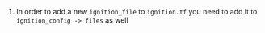 1. In order to add a new `ignition_file` to `ignition.tf` you need to add it to `ignition_config -> files` as well
